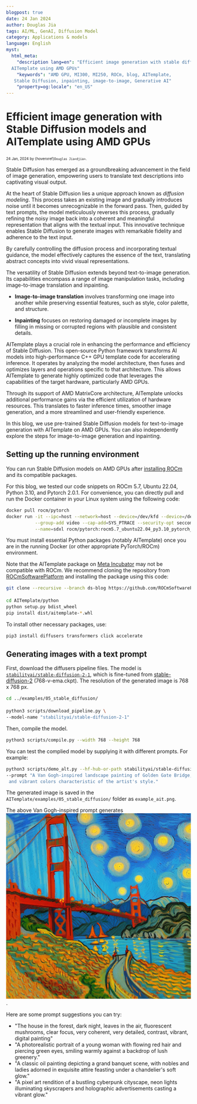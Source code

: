 ```yaml
---
blogpost: true
date: 24 Jan 2024
author: Douglas Jia
tags: AI/ML, GenAI, Diffusion Model
category: Applications & models
language: English
myst:
  html_meta:
    "description lang=en": "Efficient image generation with stable diffusion models and
  AITemplate using AMD GPUs"
    "keywords": "AMD GPU, MI300, MI250, ROCm, blog, AITemplate,
   Stable Diffusion, inpainting, image-to-image, Generative AI"
    "property=og:locale": "en_US"
---
```


# Efficient image generation with Stable Diffusion models and AITemplate using AMD GPUs

<span style="font-size:0.7em;">24 Jan, 2024 by {hoverxref}`Douglas Jia<djia>`. </span>

Stable Diffusion has emerged as a groundbreaking advancement in the field of image generation,
empowering users to translate text descriptions into captivating visual output.

At the heart of Stable Diffusion lies a unique approach known as *diffusion modeling*. This process
takes an existing image and gradually introduces noise until it becomes unrecognizable in the forward
pass. Then, guided by text prompts, the model meticulously reverses this process, gradually refining
the noisy image back into a coherent and meaningful representation that aligns with the textual input.
This innovative technique enables Stable Diffusion to generate images with remarkable fidelity and
adherence to the text input.

By carefully controlling the diffusion process and incorporating textual guidance, the model effectively
captures the essence of the text, translating abstract concepts into vivid visual representations.

The versatility of Stable Diffusion extends beyond text-to-image generation. Its capabilities encompass
a range of image manipulation tasks, including image-to-image translation and inpainting.

* **Image-to-image translation** involves transforming one image into another while preserving
  essential features, such as style, color palette, and structure.

* **Inpainting** focuses on restoring damaged or incomplete images by filling in missing or corrupted
  regions with plausible and consistent details.

AITemplate plays a crucial role in enhancing the performance and efficiency of Stable Diffusion. This
open-source Python framework transforms AI models into high-performance C++ GPU template code
for accelerating inference. It operates by analyzing the model architecture, then fuses and optimizes
layers and operations specific to that architecture. This allows AITemplate to generate highly optimized
code that leverages the capabilities of the target hardware, particularly AMD GPUs.

Through its support of AMD MatrixCore architecture, AITemplate unlocks additional performance gains
via the efficient utilization of hardware resources. This translates to faster inference times, smoother
image generation, and a more streamlined and user-friendly experience.

In this blog, we use pre-trained Stable Diffusion models for text-to-image generation with AITemplate
on AMD GPUs. You can also independently explore the steps for image-to-image generation and
inpainting.

## Setting up the running environment

You can run Stable Diffusion models on AMD GPUs after
[installing ROCm](https://rocm.docs.amd.com/projects/install-on-linux/en/latest/tutorial/quick-start.html)
and its compatible packages.

For this blog, we tested our code snippets on ROCm 5.7, Ubuntu 22.04, Python 3.10, and Pytorch 2.0.1.
For convenience, you can directly pull and run the Docker container in your Linux system using the
following code:

```sh
docker pull rocm/pytorch
docker run -it --ipc=host --network=host --device=/dev/kfd --device=/dev/dri \
           --group-add video --cap-add=SYS_PTRACE --security-opt seccomp=unconfined \
           --name=sdxl rocm/pytorch:rocm5.7_ubuntu22.04_py3.10_pytorch_2.0.1 /bin/bash
```

You must install essential Python packages (notably AITemplate) once you are in the running Docker
(or other appropriate PyTorch/ROCm) environment.

Note that the AITemplate package on [Meta Incubator](https://github.com/facebookincubator) may
not be compatible with ROCm. We recommend cloning the repository from
[ROCmSoftwarePlatform](https://github.com/ROCmSoftwarePlatform) and installing the package using
this code:

```sh
git clone --recursive --branch ds-blog https://github.com/ROCmSoftwarePlatform/AITemplate

cd AITemplate/python
python setup.py bdist_wheel
pip install dist/aitemplate-*.whl
```

To install other necessary packages, use:

```sh
pip3 install diffusers transformers click accelerate
```

## Generating images with a text prompt

First, download the diffusers pipeline files. The model is
[`stabilityai/stable-diffusion-2-1`](https://huggingface.co/stabilityai/stable-diffusion-2-1), which is
fine-tuned from [stable-diffusion-2](https://huggingface.co/stabilityai/stable-diffusion-2)
(768-v-ema.ckpt). The resolution of the generated image is 768 x 768 px.

```sh
cd ../examples/05_stable_diffusion/

python3 scripts/download_pipeline.py \
--model-name "stabilityai/stable-diffusion-2-1"
```

Then, compile the model.

```sh
python3 scripts/compile.py --width 768 --height 768
```

You can test the complied model by supplying it with different prompts. For example:

```sh
python3 scripts/demo_alt.py --hf-hub-or-path stabilityai/stable-diffusion-2-1 --width 768 --height 768 \
--prompt "A Van Gogh-inspired landscape painting of Golden Gate Bridge, capturing the swirling brushstrokes\
 and vibrant colors characteristic of the artist's style."
```

The generated image is saved in the `AITemplate/examples/05_stable_diffusion/` folder as
`example_ait.png`.

The above Van Gogh-inspired prompt generates ![this image](./images/example_ait.png).

Here are some prompt suggestions you can try:

* "The house in the forest, dark night, leaves in the air, fluorescent mushrooms, clear focus, very
  coherent, very detailed, contrast, vibrant, digital painting"
* "A photorealistic portrait of a young woman with flowing red hair and piercing green eyes, smiling
  warmly against a backdrop of lush greenery."
* "A classic oil painting depicting a grand banquet scene, with nobles and ladies adorned in exquisite
  attire feasting under a chandelier's soft glow."
* "A pixel art rendition of a bustling cyberpunk cityscape, neon lights illuminating skyscrapers and
  holographic advertisements casting a vibrant glow."
